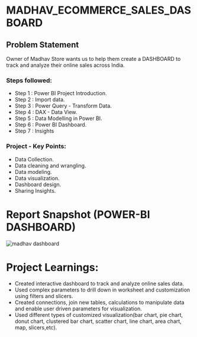 

# MADHAV_ECOMMERCE_SALES_DASBOARD


## Problem Statement

Owner of Madhav Store wants us to help them create a DASHBOARD to track and analyze their online sales across India.


### Steps followed:

- Step 1 : Power BI Project Introduction.
- Step 2 : Import data.
- Step 3 : Power Query - Transform Data.
- Step 4 : DAX - Data View.
- Step 5 : Data Modelling in Power BI.
- Step 6 : Power BI Dashboard.
- Step 7 : Insights

### Project - Key Points:

- Data Collection.
- Data cleaning and wrangling.
- Data modeling.
- Data visualization.
- Dashboard design.
- Sharing Insights.

 # Report Snapshot (POWER-BI DASHBOARD)

![madhav dashboard](https://github.com/user-attachments/assets/cb083e96-269d-48bb-a5dd-64e328a9c52c)




# Project Learnings:

- Created interactive dashboard to track and analyze online sales data.
- Used complex parameters to drill down in worksheet and customization using filters and slicers.
- Created connections, join new tables, calculations to manipulate data and enable user driven parameters for visualization.
- Used different types of customized visualization(bar chart, pie chart, donut chart, clustered bar chart, scatter chart, line chart, area chart, map, slicers,etc).



           

           

